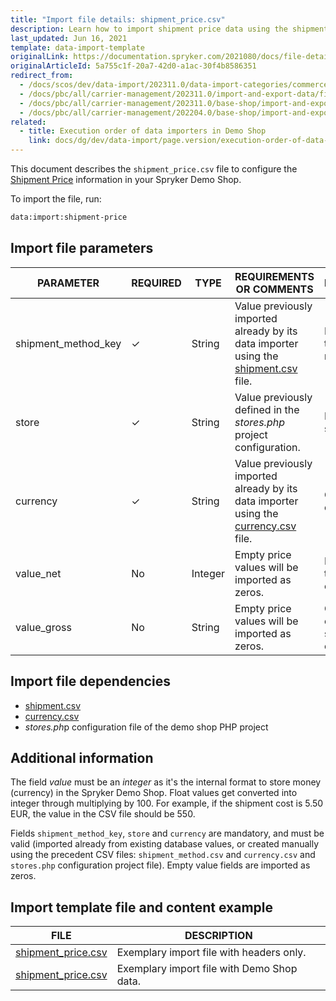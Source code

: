```yaml
---
title: "Import file details: shipment_price.csv"
description: Learn how to import shipment price data using the shipment-price.csv file in Spryker, optimizing carrier management and ensuring accurate shipping cost integration.
last_updated: Jun 16, 2021
template: data-import-template
originalLink: https://documentation.spryker.com/2021080/docs/file-details-shipment-pricecsv
originalArticleId: 5a755c1f-20a7-42d0-a1ac-30f4b8586351
redirect_from:
  - /docs/scos/dev/data-import/202311.0/data-import-categories/commerce-setup/file-details-shipment-price.csv.html  
  - /docs/pbc/all/carrier-management/202311.0/import-and-export-data/file-details-shipment-price.csv.html
  - /docs/pbc/all/carrier-management/202311.0/base-shop/import-and-export-data/file-details-shipment-price.csv.html
  - /docs/pbc/all/carrier-management/202204.0/base-shop/import-and-export-data/import-file-details-shipment-price.csv.html
related:
  - title: Execution order of data importers in Demo Shop
    link: docs/dg/dev/data-import/page.version/execution-order-of-data-importers.html
---
```


This document describes the `shipment_price.csv` file to configure the [Shipment Price](/docs/pbc/all/carrier-management/{{site.version}}/base-shop/shipment-feature-overview.html) information in your Spryker Demo Shop.

To import the file, run:

```bash
data:import:shipment-price
```

## Import file parameters



| PARAMETER | REQUIRED | TYPE | REQUIREMENTS OR COMMENTS | DESCRIPTION |
| --- | --- | --- | --- | --- |
| shipment_method_key | &check; | String  | Value previously imported already by its data importer using the [shipment.csv](/docs/pbc/all/carrier-management/{{site.version}}/base-shop/import-and-export-data/import-file-details-shipment.csv.html) file.| Identifier of the shipment method. |
| store | &check; | String | Value previously defined in the *stores.php* project configuration. | Name of the store. |
| currency | &check; | String | Value previously imported already by its data importer using the [currency.csv](/docs/pbc/all/price-management/{{page.version}}/base-shop/import-and-export-data/import-file-details-currency.csv.html) file. | Currency ISO code. |
| value_net | No |Integer | Empty price values will be imported as zeros. | Net value of the shipment cost. |
| value_gross | No | String | Empty price values will be imported as zeros. | Gross value of the shipment cost.  |

## Import file dependencies



- [shipment.csv](/docs/pbc/all/carrier-management/{{site.version}}/base-shop/import-and-export-data/import-file-details-shipment.csv.html)
- [currency.csv](/docs/pbc/all/price-management/{{page.version}}/base-shop/import-and-export-data/import-file-details-currency.csv.html)
- *stores.ph*p configuration file of the demo shop PHP project

## Additional information

The field *value* must be an *integer* as it's the internal format to store money (currency) in the Spryker Demo Shop. Float values get converted into integer through multiplying by 100. For example, if the shipment cost is 5.50 EUR, the value in the CSV file should be 550.

Fields `shipment_method_key`, `store` and `currency` are mandatory, and must be valid (imported already from existing database values, or created manually using the precedent CSV files: `shipment_method.csv` and `currency.csv` and `stores.php` configuration project file). Empty value fields are imported as zeros.

## Import template file and content example



| FILE | DESCRIPTION |
| --- | --- |
| [shipment_price.csv](https://spryker.s3.eu-central-1.amazonaws.com/docs/Developer+Guide/Back-End/Data+Manipulation/Data+Ingestion/Data+Import/Data+Import+Categories/Commerce+Setup/Template+shipment_price.csv) | Exemplary import file with headers only. |
| [shipment_price.csv](https://spryker.s3.eu-central-1.amazonaws.com/docs/Developer+Guide/Back-End/Data+Manipulation/Data+Ingestion/Data+Import/Data+Import+Categories/Commerce+Setup/shipment_price.csv) | Exemplary import file with Demo Shop data. |
